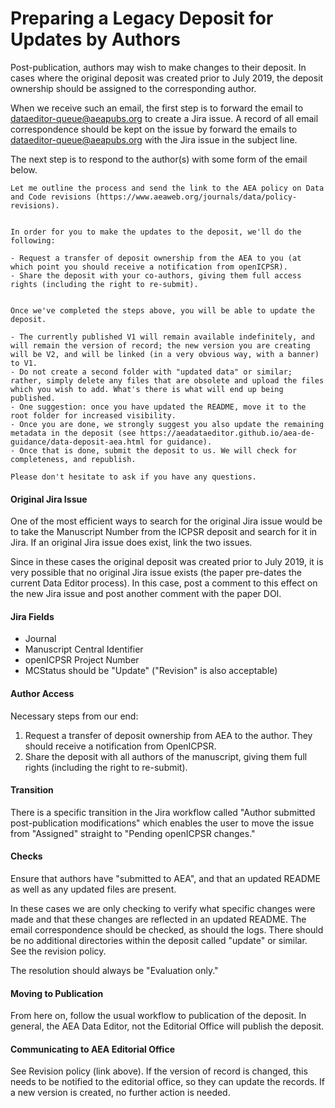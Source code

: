 # Preparing a Legacy Deposit for Updates by Authors

Post-publication, authors may wish to make changes to their deposit. In cases where the original deposit was created prior to July 2019, the deposit ownership should be assigned to the corresponding author.

When we receive such an email, the first step is to forward the email to dataeditor-queue@aeapubs.org to create a Jira issue. 
A record of all email correspondence should be kept on the issue by forward the emails to dataeditor-queue@aeapubs.org with the Jira issue in the subject line. 

The next step is to respond to the author(s) with some form of the email below.

```
Let me outline the process and send the link to the AEA policy on Data and Code revisions (https://www.aeaweb.org/journals/data/policy-revisions).


In order for you to make the updates to the deposit, we'll do the following:

- Request a transfer of deposit ownership from the AEA to you (at which point you should receive a notification from openICPSR).
- Share the deposit with your co-authors, giving them full access rights (including the right to re-submit).


Once we've completed the steps above, you will be able to update the deposit.

- The currently published V1 will remain available indefinitely, and will remain the version of record; the new version you are creating will be V2, and will be linked (in a very obvious way, with a banner) to V1.
- Do not create a second folder with "updated data" or similar; rather, simply delete any files that are obsolete and upload the files which you wish to add. What's there is what will end up being published.
- One suggestion: once you have updated the README, move it to the root folder for increased visibility.
- Once you are done, we strongly suggest you also update the remaining metadata in the deposit (see https://aeadataeditor.github.io/aea-de-guidance/data-deposit-aea.html for guidance).
- Once that is done, submit the deposit to us. We will check for completeness, and republish.

Please don't hesitate to ask if you have any questions.
```

#### Original Jira Issue

One of the most efficient ways to search for the original Jira issue would be to take the Manuscript Number from the ICPSR deposit and search for it in Jira. If an original Jira issue does exist, link the two issues. 

Since in these cases the original deposit was created prior to July 2019, it is very possible that no original Jira issue exists (the paper pre-dates the current Data Editor process). In this case, post a comment to this effect on the new Jira issue and post another comment with the paper DOI.

#### Jira Fields

- Journal
- Manuscript Central Identifier
- openICPSR Project Number
- MCStatus should be "Update" ("Revision" is also acceptable)


#### Author Access

Necessary steps from our end:
1. Request a transfer of deposit ownership from AEA to the author. They should receive a notification from OpenICPSR.
2. Share the deposit with all authors of the manuscript, giving them full rights (including the right to re-submit).

#### Transition

There is a specific transition in the Jira workflow called "Author submitted post-publication modifications" which enables the user to move the issue from "Assigned" straight to "Pending openICPSR changes."

#### Checks

Ensure that authors have "submitted to AEA", and that an updated README as well as any updated files are present.

In these cases we are only checking to verify what specific changes were made and that these changes are reflected in an updated README. The email correspondence should be checked, as should the logs. There should be no additional directories within the deposit called "update" or similar. See the revision policy.

The resolution should always be "Evaluation only."

#### Moving to Publication

From here on, follow the usual workflow to publication of the deposit. In general, the AEA Data Editor, not the Editorial Office will publish the deposit. 

#### Communicating to AEA Editorial Office

See Revision policy (link above). If the version of record is changed, this needs to be notified to the editorial office, so they can update the records. If a new version is created, no further action is needed.
